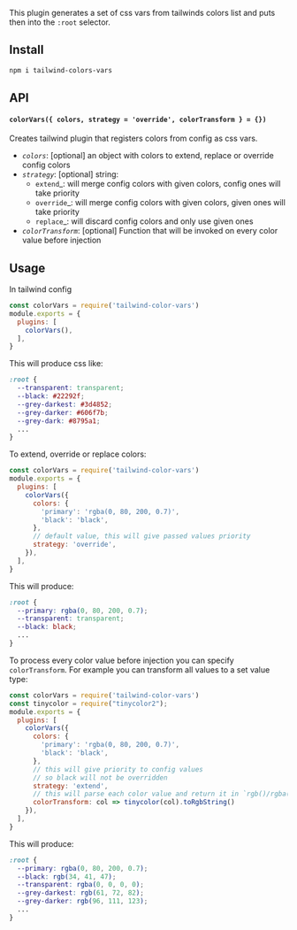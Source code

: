 This plugin generates a set of css vars from tailwinds colors list and puts then into the `:root` selector.

## Install
```bash
npm i tailwind-colors-vars
```

## API

#### `colorVars({ colors, strategy = 'override', colorTransform } = {})`
Creates tailwind plugin that registers colors from config as css vars.

- _`colors`_: [optional] an object with colors to extend, replace or override config colors  </br>
- _`strategy`_: [optional] string:</br>
  - `extend`_: will merge config colors with given colors, config ones will take priority</br>
  - `override`_: will merge config colors with given colors, given ones will take priority</br>
  - `replace`_: will discard config colors and only use given ones</br>
- _`colorTransform`_: [optional] Function that will be invoked on every color value before injection</br>

## Usage
In tailwind config
```javascript
const colorVars = require('tailwind-color-vars')
module.exports = {
  plugins: [
    colorVars(),
  ],
}
```
This will produce css like:
```css
:root { 
  --transparent: transparent;
  --black: #22292f;
  --grey-darkest: #3d4852;
  --grey-darker: #606f7b;
  --grey-dark: #8795a1;
  ...
}
```
To extend, override or replace colors:
```javascript
const colorVars = require('tailwind-color-vars')
module.exports = {
  plugins: [
    colorVars({
      colors: {
        'primary': 'rgba(0, 80, 200, 0.7)',
        'black': 'black',
      },
      // default value, this will give passed values priority
      strategy: 'override',  
    }),
  ],
}
```
This will produce:
```css
:root {
  --primary: rgba(0, 80, 200, 0.7);
  --transparent: transparent;
  --black: black;
  ...
}
```
To process every color value before injection you can specify `colorTransform`. For example you can transform all values to a set value type:
```javascript
const colorVars = require('tailwind-color-vars')
const tinycolor = require("tinycolor2");
module.exports = {
  plugins: [
    colorVars({
      colors: {
        'primary': 'rgba(0, 80, 200, 0.7)',
        'black': 'black',
      },
      // this will give priority to config values
      // so black will not be overridden
      strategy: 'extend',
      // this will parse each color value and return it in `rgb()/rgba()` format
      colorTransform: col => tinycolor(col).toRgbString()
    }),
  ],
}
```
This will produce:
```css
:root {
  --primary: rgba(0, 80, 200, 0.7);
  --black: rgb(34, 41, 47);
  --transparent: rgba(0, 0, 0, 0);
  --grey-darkest: rgb(61, 72, 82);
  --grey-darker: rgb(96, 111, 123); 
  ...
}
```
